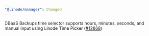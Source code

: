 ```yaml
---
"@linode/manager": Changed
---
```


DBaaS Backups time selector supports hours, minutes, seconds, and manual input using Linode Time Picker ([#12868](https://github.com/linode/manager/pull/12868))
